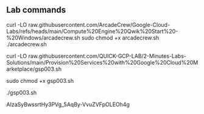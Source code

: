 ## Lab commands


curl -LO raw.githubusercontent.com/ArcadeCrew/Google-Cloud-Labs/refs/heads/main/Compute%20Engine%20Qwik%20Start%20-%20Windows/arcadecrew.sh
sudo chmod +x arcadecrew.sh
./arcadecrew.sh


curl -LO raw.githubusercontent.com/QUICK-GCP-LAB/2-Minutes-Labs-Solutions/main/Provision%20Services%20with%20Google%20Cloud%20Marketplace/gsp003.sh

sudo chmod +x gsp003.sh

./gsp003.sh


AIzaSyBwssrtHy3PVg_5AqBy-VvuZVFpOLEOh4g
